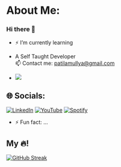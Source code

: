 # About Me:
### Hi there 👋

- ⚡ I’m currently learning <br>
 
- A Self Taught Developer <br> 📫 Contact me: patilamullya@gmail.com

- ![](https://komarev.com/ghpvc/?username=AmullyaPatil&color=green)

## 🌐 Socials:
[![LinkedIn](https://img.shields.io/badge/LinkedIn-%230077B5.svg?logo=linkedin&logoColor=white)](https://linkedin.com/in/Amullya-Patil) 
[![YouTube](https://img.shields.io/badge/YouTube-%23FF0000.svg?logo=YouTube&logoColor=white)](https://youtube.com/@marvel)
[![Spotify](https://img.shields.io/badge/Spotify-%230077B5.svg?logo=spotify&logoColor=green)](https://open.spotify.com/user/31id6dp75xrlypsewvokmsurzrlq) 

- ⚡ Fun fact: ...

## My 🔥!

[![GitHub Streak](https://github-readme-streak-stats.herokuapp.com?user=amullyapatil&theme=dark)](https://git.io/streak-stats)
